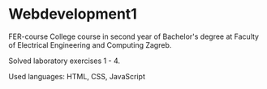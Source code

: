 # Webdevelopment1
FER-course
College course in second year of Bachelor's degree at Faculty of Electrical Engineering and Computing Zagreb.

Solved laboratory exercises 1 - 4.

Used languages: HTML, CSS, JavaScript
